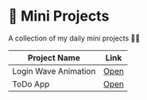 # 🚀 Mini Projects

A collection of my daily mini projects 👨‍💻

| Project Name | Link |
|--------------|------|
| Login Wave Animation | [Open](Login%20Wave%20Animation) |
| ToDo App | [Open](./Mini-Projects/ToDo%20App) |

